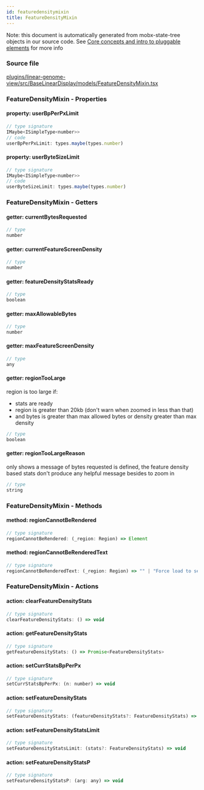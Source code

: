 ```yaml
---
id: featuredensitymixin
title: FeatureDensityMixin
---
```


Note: this document is automatically generated from mobx-state-tree objects in
our source code. See
[Core concepts and intro to pluggable elements](/docs/developer_guide/) for more
info

### Source file

[plugins/linear-genome-view/src/BaseLinearDisplay/models/FeatureDensityMixin.tsx](https://github.com/GMOD/jbrowse-components/blob/main/plugins/linear-genome-view/src/BaseLinearDisplay/models/FeatureDensityMixin.tsx)

### FeatureDensityMixin - Properties

#### property: userBpPerPxLimit

```js
// type signature
IMaybe<ISimpleType<number>>
// code
userBpPerPxLimit: types.maybe(types.number)
```

#### property: userByteSizeLimit

```js
// type signature
IMaybe<ISimpleType<number>>
// code
userByteSizeLimit: types.maybe(types.number)
```

### FeatureDensityMixin - Getters

#### getter: currentBytesRequested

```js
// type
number
```

#### getter: currentFeatureScreenDensity

```js
// type
number
```

#### getter: featureDensityStatsReady

```js
// type
boolean
```

#### getter: maxAllowableBytes

```js
// type
number
```

#### getter: maxFeatureScreenDensity

```js
// type
any
```

#### getter: regionTooLarge

region is too large if:

- stats are ready
- region is greater than 20kb (don't warn when zoomed in less than that)
- and bytes is greater than max allowed bytes or density greater than max
  density

```js
// type
boolean
```

#### getter: regionTooLargeReason

only shows a message of bytes requested is defined, the feature density based
stats don't produce any helpful message besides to zoom in

```js
// type
string
```

### FeatureDensityMixin - Methods

#### method: regionCannotBeRendered

```js
// type signature
regionCannotBeRendered: (_region: Region) => Element
```

#### method: regionCannotBeRenderedText

```js
// type signature
regionCannotBeRenderedText: (_region: Region) => "" | "Force load to see features"
```

### FeatureDensityMixin - Actions

#### action: clearFeatureDensityStats

```js
// type signature
clearFeatureDensityStats: () => void
```

#### action: getFeatureDensityStats

```js
// type signature
getFeatureDensityStats: () => Promise<FeatureDensityStats>
```

#### action: setCurrStatsBpPerPx

```js
// type signature
setCurrStatsBpPerPx: (n: number) => void
```

#### action: setFeatureDensityStats

```js
// type signature
setFeatureDensityStats: (featureDensityStats?: FeatureDensityStats) => void
```

#### action: setFeatureDensityStatsLimit

```js
// type signature
setFeatureDensityStatsLimit: (stats?: FeatureDensityStats) => void
```

#### action: setFeatureDensityStatsP

```js
// type signature
setFeatureDensityStatsP: (arg: any) => void
```
